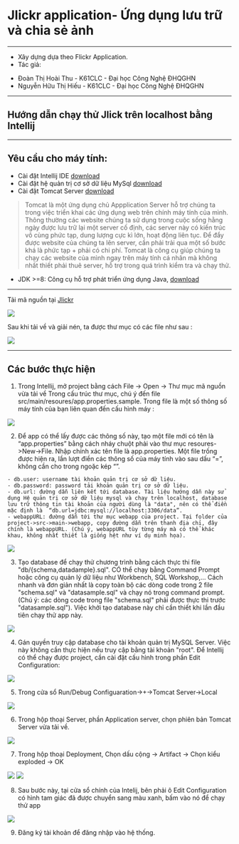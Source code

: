 # Jlickr application- Ứng dụng lưu trữ và chia sẻ ảnh

----
* Xây dựng dựa theo Flickr Application.
* Tác giả:
- Đoàn Thị Hoài Thu - K61CLC - Đại học Công Nghệ ĐHQGHN
- Nguyễn Hữu Thị Hiếu - K61CLC - Đại học Công Nghệ ĐHQGHN
----
## Hướng dẫn chạy thử Jlick trên localhost bằng Intellij

----

## Yêu cầu cho máy tính:
-	Cài đặt Intellij IDE [download](https://www.jetbrains.com/idea/download)
-	Cài đặt hệ quản trị cơ sở dữ liệu MySql  [download](https://dev.mysql.com/downloads/mysql)
-	Cài đặt Tomcat Server [download](https://tomcat.apache.org/download-80.cgi)
> Tomcat là một ứng dụng chủ Appplication Server hỗ trợ chúng ta trong việc triển khai các ứng dụng web trên chính máy tính của mình. Thông thường các website chúng ta sử dụng trong cuộc sống hằng ngày được lưu trữ lại một server cố định, các server này có kiến trúc vô cùng phức tạp, dung lượng cực kì lớn, hoạt động liên tục. Để đẩy được website của chúng ta lên server, cần phải trải qua một số bước khá là phức tạp + phải có chi phí. Tomcat là công cụ giúp chúng ta chạy các website của mình ngay trên máy tính cá nhân mà không nhất thiết phải thuê server, hỗ trợ trong quá trình kiểm tra và chạy thử.
-	JDK >=8: Công cụ hỗ trợ phát triển ứng dụng Java, [download](http://www.oracle.com/technetwork/java/javase/downloads/jdk8-downloads-2133151.html)

----

Tải mã nguồn tại [Jlickr](https://github.com/JCIA-K61CLC/jlickr)

<img src="https://lh3.googleusercontent.com/jScgeXgMzOQNygGyrmCW9SwP6ljc2fgybbr5sixcNqnqPmFkuYkYkNnDxfv3ZeQtq0P7DhziI1b77V4KgIK5SE4gB3uVyikosdYesw3zxjsHBlq94S2bcYxauFuQCHAcTsc761Nh2YzlrNUcpcnEYE-yQcblIr59jYCcj05Tu4tUAvcCEb2fN2HsSq0dYmlhk8A3fyJowIlAvU9jzK8L60ssQxr-u3d6KJmEyaB5cXBYydt1NvBD_ACgZonGClcNavE2OZibvJxicV0kTmpIbBXNyVqMj8A1TTUNTqI4q8hbuEt8Oo4i6yegxcoszRsDOPcSW8cJLsYQ8_1uvQxdQYm5tPDEfs9-Y3humPVxEInHhsLA0Re_CIT9YY_A_qvvj9Rr67PLRAJogOvzuMgSZT_hPj-DJe4diWBdgNhAxyA8-WfwouUAv2Gqd3czv6xTErDYvp5Y8xRwIiFHWBU8nn0GHEOxiKaxk1WjHORgEkkrfYASuB4rHr8qq-ElJG08uTiDIZ33JwDe2Izu8-ZhPaO_yfqNmHxEi8eSrrzsYJkmjsGXpjsa6nBumO8bNtdLIsMeAWDvOxZQvk4DuVe7dNDG4uhNRmG_0tglbw9n5JTvkp0zXMp5-ogJ7s-rUKiHOJcOsGUKXd5LMJt4uoxuQwqgKt1GhIXq=w1495-h733-no">

Sau khi tải về và giải nén, ta được thư mục có các file như sau :

<img src="https://lh3.googleusercontent.com/dkzDRpoe5RJpNOvu33Tg0AqEr1maQCbwyXamb4nUXENTW2eZxo5tQLFSePYwd7ygOqGHJQYXMMjjxHftNh45CZy8F0zOpX7V3yicQqinu4YOBS3vVSaXnzPbDLciyzU0tZU_VWGPzd_7budgEhNFBBg-u2AX5F5ES9ShQzyMNLQ9qhnLPWmHbyDtNyzeTuSU5HRctluVMHzmy-8cQ8pX3t3peADTpXN4qFcGEgH0Ov1uMugylMqUfmU7DyB9vwUuAKiatQaweI-uopJVwdzPuHHi2c-0zrz-RiOLWjUIrhLLf6gYEgJob110RuqyQJ74kU_cBFoDgUK-0kol-lBwVom4tpOWryOhYfISMZK4PzvKcAQQ9ODAcYhv0r8hlxoKfkgYOvo8yNk7439W8SS6pfmNcNEaOAeehem872AZD_zfC3LUi5Ky9eHH0KZwZDHST8BMfTbjAfoMX3pMxq4HeQlpjDJklZyYzaSs_KE1EPAypXvDlBRCYdaz9B_OsX2d2JKcODdaGol6zqPGDMUFCayFm93NUH_m01jkdtGTKjmWFBDY5Mfue85HgEJgF33gQXuw1shSmMjXzlELuuv8jH2e8PHkdMHLbIQSha8=w1058-h400-no">

----

## Các bước thực hiện

1) Trong Intellij, mở project bằng cách File -> Open -> Thư mục mã nguồn vừa tải về
Trong cấu trúc thư mục, chú ý đến file src/main/resoures/app.properties.sample. Trong file là một số
thông số máy tính của bạn liên quan đến cấu hình máy :

<img src="https://lh3.googleusercontent.com/kjN2GFeOEqTPcvREKgGYqU4yxG-2aNst2yrS_RcEr5p87NWTnLRDqOPgc2KeDJcvsspdnYsHzRTyf3OC1Q2yY7Xr4WdCWVm6hMdBQsZVL0RXTZ3FxFrObvaZof5-NY0QkPIvuqKr9HJkT0aI2MKNlus3osiP-t3jv7hzrHZwyhqQoZpdynqlHfmyUi9rcjTn1NeuUZe_mLlZAx9mkO6WcmfZeP3SYeOPIgh1v2JLH9IYkTtpmAmI5xT0Yc3N6EEOwPr1DhTxBuJx54bTANBQUAh8ipYXKdQK9pyJCJr6UrjJmlEWzMOd2XkSTeTB212FKr0BXl2s8Bb0ScBg87B_7wwsrXH_oPOqdaJwqPgojdk8meM7O3XLRhw4eaY_Dm33OYGA-s-IBzRrnc8UqFyqp2Ott29gOf9DCPZTRG1xe7tZowSSHPQAhacwNYB0Ys6oOFkQU8e7Exv0pogBrIXO3yf69QYO3gwzCd92LeJnYzBxD0n9-WZS-xiOQsjmWVKw8QPxHHwYx4WXX9BnLFRsh_DpqmjoCGlDJgjhbjoEmhkFT5rWJjruqDJjuvFQxwpyPdryACwtoNqoZOd60_P7qzEnScZH7_X0AVSe_FM=w1908-h604-no">


2) Để app có thể lấy được các thông số này, tạo một file mới có tên là “app.properties” bằng cách nháy chuột phải vào thư mục resoures->New->File. Nhập chính xác tên file là app.properties. Một file trống được hiện ra, lần lượt điền các thông số của máy tính vào sau dấu “=”, không cần cho trong ngoặc kép “”.

> 
    - db.user: username tài khoản quản trị cơ sở dữ liệu.
    - db.password: password tải khoản quản trị cơ sở dữ liệu.
    - db.url: đường dẫn liên kết tới database. Tài liệu hướng dẫn này sử dụng Hệ quản trị cơ sở dữ liệu mysql và chạy trên localhost, database lưu trữ thông tin tài khoản của người dùng là "data", nên có thể điền mặc định là  “db.url=jdbc:mysql://localhost:3306/data”.
    - webappURL: đường dẫn tới thư mục webapp của project. Tại folder của project->src->main->webapp, copy đường dẫn trên thanh địa chỉ, đây chính là webappURL. (Chú ý, webappURL tùy từng máy mà có thể khác khau, không nhất thiết là giống hệt như ví dụ minh họa).
<img src="https://lh3.googleusercontent.com/XyfRpoGBD4EKb3nkfX6cKAgWnfR7phKVkix374n7Qgws9WIP3qVpFsMQdQvruKOzrmJdZFHDkEwNQQmsqSijyOPza69fnHIQUrIdJaS6myLBW7vmc9x5b0BL58vpHpZQFEcy9cZTyk6Qxr5xdUybsJpbQ_NdfPvg_EMjk-BA6rzjMEquGVo6kuflE90lnydh62sfeepIJZuw804uJEATPGBu7NTDRpSV42kaRseJmdy8rUSIli-yz0tONgXWde2ikSJOi__LDcdBHVr7TvZWnJQTdCNmfnVsYCNtR_tWKRw8Q8LfiYYa7F48Kpj89AR6rdXmflMQNU0vFHiYvKo7N0JXLYIJDlGiNfoxma1BhzSr1LwWdVJ526vi5FNI8CLimCKXp29boqX6CnLbn2_D78JmHOEqmkqBtgcYTx46EMYQPNJfTZdIWHvvCInrI3XLx0e_Z2r-aCzWbuePdhm15ZiLikGigaX6rf1hoPQtU9gdbznp_SnZPHczwbA8RnM3ucmKDHs0ACK8YOqo4VJHBp5Vi2YeKCOv7ekavoGxE_FWaZ2tuhqGRrBtuRMsrOotj7dtbwnLDAt60uvQ2vEymLHS6lHDDGHHG70w3Mg=w1606-h498-no">


3) Tạo database để chạy thử chương trình  bằng cách thực thi file "db/{schema,datadample}.sql". CÓ thể chạy bằng Command Prompt hoặc công cụ quản lý dữ liệu như Workbench, SQL Workshop,... Cách nhanh và đơn giản nhất là copy toàn bộ các dòng code trong 2 file "schema.sql" và "datasample.sql" và chạy nó trong command prompt. (Chú ý: các dòng code trong file "schema.sql" phải được thực thi trước "datasample.sql"). Việc khởi tạo database này chỉ cần thiết khi lần đầu tiên chạy thử app này.

<img src="https://lh3.googleusercontent.com/XdnPKRqAuhCxdnIzkwQjXdCmd6gAusDoqoJtkkL_xrlUVyIzOaeTQjqcbRgCGOw-oNeBs6jzeLqqQeL-dFR1JTUNBI1tV2pBLErwRMfVayi8FPa7Md6UBf0yai9LyJx4YgpfJ23TnAPLFJ-QL7Ty2Oz9_W4_tvhYQSxygmJURmTAwxEwzS2e3-Co4Wh5DKHYw4QS1w0adAHpHrFrPWU2FJS2G2_xXEdFf2ZuJWdic3j2D3LdbBgcIlV__khXMQTb_67PZtNlnlB3RmBubSDIlZ1sc9vWafuBQWvQFuxnZqkPUisAxvlGJhyS85s9K5walz7qrwk_bvUoHtjtm_LZRJMZXvraQL4i7d3g3clXxswxritUL4DxQDvPDgVXsMr7QgJZCnrakW_UVYUmwKj7V-qe2SGMQXS58xpr8zQoVckzLeY_e921ATuCpDmsVj9tzs7KZDbUPSOwk8ewuCX5kVmk4rYnsFPfGKB0YU2_dpeHjZBusRLUXDW-GJycfd30vDJQ--g0QwRt7epgbNxlBI6LgsYZkm2Snbisvr0RLV-efw9SgBoKyHTSGqDxZwieidEcQuIdUj-K2rqX58T4j0v3Qz_AX2vZJWvYIoU=w1672-h651-no">

4) Gán quyền truy cập database cho tài khoản quản trị MySQL Server. Việc này không cần thực hiện nếu truy cập bằng tài khoản "root".
Để Intellij có thể chạy được project, cần cài đặt cấu hình trong phần  Edit Configuration:

<img src="https://lh3.googleusercontent.com/bIin-5R1iJOo8cwEClLhF9Sqn5DDOflJchCYLW7lAQynqWfdxB8rVOEKbcATJgtmgfMWEoD2IRw5BezX_KVHxmt2S7ecOIgW4zdCQAP2rrpV3GGZy4WwXyofG1NMFxCgGmVEnpDboG2WQ79x2qgG_H6bADH7qhphLnzgkqxHu2jBZU6H9hnQjWQ_aRmBD-gJgt6YWFnB_6wPkHvZOShOws-f-v40Qf-ulccXynvX2LZUGRUKFFzxe_ix6ByEmqPxHr0aSHl9oNDwGjTgCu0hY-8V9HSLTtupJ-ibq4iP69LLDGUeI8JfEtMhdF3IYnsW5YaHhQ7KzYpRE9hIPbYPzSN7haBO7rMeAmPYq0RVScZzlnHWNVaZbUc4O8Dxe-Gj6nSdLN7bDHrFY6GUoJHvK2XfCRyY5KJe7Q5o_nmQoQVHPXV7Ouxmuj3PWeIf2yrmXnySY3M5BXon-ZxbLaM7wkshsZxm45_5LSCQvhCWjV4zIXDg500Zeorl_nll9KZVkZ9xVq9qNBhqqb0QzqLp-fJM0C6soZuI8vKtaN2RQSIF_0MOUpm2u-kS0-rJ34tVvmjmqZFRq-aB9ixFEmO8gew3gl7_-xRPDs3Jh5s=w1088-h243-no">

5) Trong cửa sổ Run/Debug Configuaration->+->Tomcat Server->Local

<img src="https://lh3.googleusercontent.com/46NAtwNzbY1Xk-iXb-sCc3j-ZcNPpJh7HEzSwvqEg9S63AbhpU4Ux4FOsk0DIKRU71vUGyaJORTRbA2mv48YSENrCYyOFA_OS03e8DiAI3QYlgs0RvAcxLOPNOu4RlW_za2qcJyaYJk2NwaK1FPzwlC0Zq1bs0mGypb-pW-DTkzcUEvQ228g-KD5Lsrq-tljfRYe2Kt7kRB_BwAfasZfxm89mWzHIvMbshBeEawkYmdYYLnLjpUBPoWgTn6_iRy65VcYivzlOO-ZhG3AKndX5tWcAxgujnC1PhRSlyqAeWp0vXgxu2KKTr21EunzEeitk83e1kuKFGIgvzqe_eGFaPLFxc-nUU4-DhhmHdycMJqLc75pG6DV_3_lPBsny7yEK7u7MmshBZvO_FX7km5D9_mz-po-p228B7BVZsEX4p1tLCqktZwOrGkubEATcskNra2_t9qvTlEwy5QRpSraQcGBFct3U5Gp1zQAYOlYwO_8InzLw5u3NHVJ2O-ahnvyzH6H2IWgXopgNZboyVVVTWRCI5dp4LqFg_J24_zrALMlsNk4WDN3_Vg49BXWUjl8jZv51CTwCVz3rAIfv_GoMIa2IKq0vnBOiWd9-Pc=w1509-h936-no">

6) Trong hộp thoại Server, phần  Application server, chọn phiên bản Tomcat Server vừa tải về.
<img src="https://lh3.googleusercontent.com/LjleqWh3WFfoDbIuOQ8r6bDWT2bGqE7XPFbDgf1LI8Qrqc7PndbpzQitpWVa_0VYhkBqLBjmwiwB5g_gqD1wQXMqy92DGyKbYVPF-WTNA-EM8TyQ5G6ZTL7WKietOIZgQBhUV2eDim8QUJCRSRvQZG-MpFEJNIgMepFWon0Qdg9sQXQI6xrFodh7rBBqm-CHedOm2jMEZDX63lEqjRkNzn9aGi1UASSmaudlOmIy0TwwlGqhK2LrpSOg0e0IevaKU17VXS0B2pur_6PpAR-T89TqvrppjqTKun2Dr4dRlodtQ2HG4XqRvh46bFPUgzPWDgasXNZeu7vIG074-Ng8k7i2Ba0GQIlRdogohVH8iBP7Nq4WPa-evK0abt6ELIRfZGuuuDgkwVgqFdQxlwPevh25rSTx4DEqazlsduhFAvzy6yWSbiKmBE4DG3FTREVt_yOl7zV_vsLuDzREkORRwZf6YJqksmhZvQNnkCVwCRnEa2PkZ5NezmmWuO4OlW3BXagkto2ZGJkoYq0fdKX2_wO8p6PApUdDr8dCDd_pYKh3T61Fkm4beCRSuYdCrtEoTJ1XudTiS_uOGOkaYhW79px_82jNq0muWd18Ebw=w1095-h936-no">

7) Trong hộp thoại  Deployment, Chọn dấu cộng -> Artifact -> Chọn kiểu exploded -> OK
<img src="https://lh3.googleusercontent.com/Iivc4pBHm0kvUezwaFQTxSPt04Thh3n9-NFB9mEkHjGLNhg4djfTpERpe59UjOXaLeSkbjofV7PLm2x9nd6-QRKE3grMWUcxhmKfTRfl4XkMaxNBcReKr7xNoaoE9mDv9w8NgRcJ0HxXrKJKPDMlZ30xuOrsPF_ZfD0wEsZpy_bx8YKMixa5W9_3v0DE72R2ZMBsOXsZkS286BJGtbVDWVufSPVPeaZrUgMpUPlEa3hgB78yXAgL2sbWTbLhYk90cbvW_ex6hkkJNYUyaVT-V4P5muV9BfH4VaHHH7SAAnjwD29KIg2vk1YjHySvRcms0IvbLfQcTpsLkDe1n9rAULZ_hGZzU1NRbePub59h5m5tb7mvsOcdjB_YRiElZOFEUpzPGXpvJeFhmp6OtACF1bHcCg9IK2NU4vL-0e1tqqGp-OoCL6fcRkKH9Q-pS4UL0bLTUBWYzHI88N75UjCF1z3agG5D0HiPTTmN-Vvocr3pliLpJcZdqbM8DdyLCcZcgsEB2TpWOlu2jhQWDp-3PcBWsx2Ypgnj5pn6M2noKz_RU9q6cRL9-ZQqcfwgvLuLXaYmhZFW0Q19E__x1E4emPd4IK4wosH3J_FJ0RA=w1195-h928-no">

<img src="https://lh3.googleusercontent.com/Uf3y5fceGiCCLF8BV4KMKHrERBcECrlGaAmJAtnai3g8q89M0xzgVTMa9Eh6HF89xMy9lLVfm8w9I4H_j0ZhJV4rwI1ByfjFwNal0ELQp76n615u0nKFr_L9SsAmAYSRGepa7O3VJwDxp9_8gJWOjEKelv-P9ASNY9oAlAfDTwX6MJ5Huvhp-osMG92vpCmGTY_tCsOR_t-sT6eF54NqHAdD7OQYxcKPYSGVl4PbEeRumlcr8zjQHmn0LsO4Cg1uqEXzOzOXSAOPH6dKze9MfReAo01E8D0KBwTpQ-31Gf9iiHB2-5cMrSLMJZvI1BS0Ca0o4ValfM01dtg2Wcx4gpwhe6mZ-tOucjlBtK8vFfKidyqg3qJn4crUgzlEIMNpCA_QfJ810wCpHFRoKhFaQZtcWefxLOLq-otKKs-OU0Us11hWCf56MCNq0iZqPfYx8rhZVSaG0isjlm2FCtVQdAe-s2-pa7M0K2-tFbp9YYG20kFlS84XED8-3JImmbqeuPSv6tmPbYQK_YzzzmeCkHTGB5pAVsW7ROZFberGhG8UtwUIrdd9PFMKgufwN850f62cMOyRdZabpZ-DYKTqYUXq7qX7ZzW7plBtxww=w715-h740-no">

8) Sau bước này, tại cửa sổ chính của Intelij, bên phải ô Edit Configuration có hình tam giác  đã được chuyển sang màu xanh, bấm vào nó để chạy thử app

<img src="https://lh3.googleusercontent.com/0oA3Bjw7rFcmlMnLqTZlTlSiO618iKkWqw5tHoF8HqNHu6R_TCWv0Ky2sf17crA5MOBOALA1hMAdokEanwob6K1L-ioOcivXSl4L_5Gfkun5uSEAuQ_pGXjsYBM3wPhbiB9HpyiCgeYEnIz0ywSB14-lD1SlTxrRVR2dzZ9B7R_CiKfy6QSRN6x3dkEQHYmt2mtvKxhtrkKN3CT0qCbpYxfH_aejSjHxCyuiIXCLErh2YxY5-dD6uBJs-RiTRn9jN1TTpxsP8kUY3RbvB3Qmp0ZsO4cUmApM5gCnGDDjWqZicUNcI6jN9Vbks1fPZZEfx07fFxK6J6xMmS9Y5Ix90W-y6QEbetvWuweE4sp5tMN_fgomimcmw3zZZB2nH26sm10iMAwLEnzvSQ7le8ivSojJwnMANHIOT-iAjDIoADr69PHSA3ofUYd2zqA13FPCX2jQPRvEvy-egqLlsgT0pSwU25qwtorHz5hFlNu3axhCjWL1EUqvXhxwPkPURyqYE1SMif0BbD8ZTGnGvDsjs8R-oq2HGSlDo_lN_af3U10JeSrpE7UJg0jTx7W52zmj4-xVxcpq2xlgbfV6flEoW_5MTCl2VRqrqAQgBTc=w1284-h217-no">

9) Đăng ký tài khoản để đăng nhập vào hệ thống.






